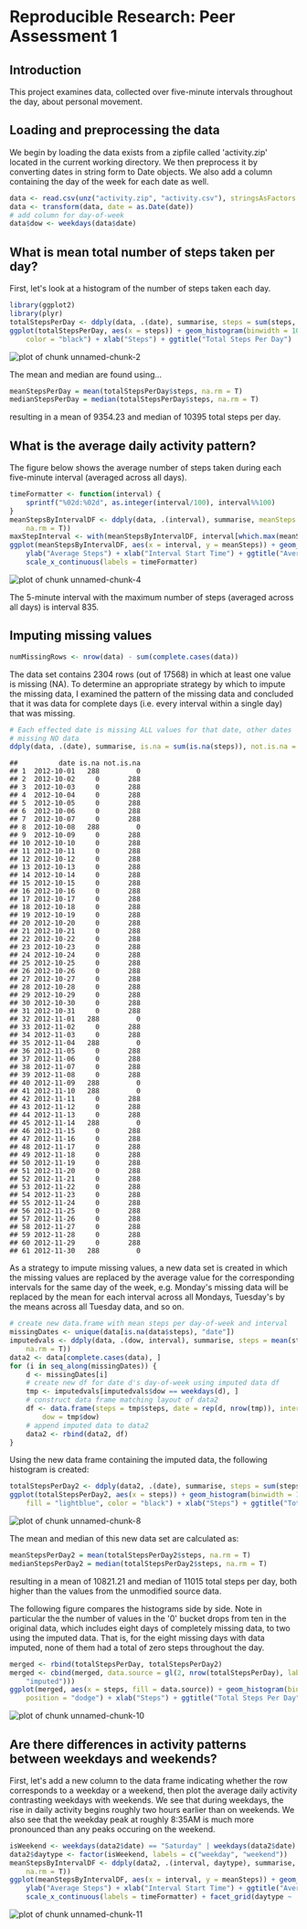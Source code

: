

# Reproducible Research: Peer Assessment 1
## Introduction
This project examines data, collected over five-minute intervals throughout the day, about personal movement.

## Loading and preprocessing the data
We begin by loading the data exists from a zipfile called 'activity.zip' located in the current working directory.  We then preprocess it by converting dates in string form to Date objects.  We also add a column containing the day of the week for each date as well.

```r
data <- read.csv(unz("activity.zip", "activity.csv"), stringsAsFactors = F)
data <- transform(data, date = as.Date(date))
# add column for day-of-week
data$dow <- weekdays(data$date)
```


## What is mean total number of steps taken per day?
First, let's look at a histogram of the number of steps taken each day.

```r
library(ggplot2)
library(plyr)
totalStepsPerDay <- ddply(data, .(date), summarise, steps = sum(steps, na.rm = T))
ggplot(totalStepsPerDay, aes(x = steps)) + geom_histogram(binwidth = 1000, fill = "lightblue", 
    color = "black") + xlab("Steps") + ggtitle("Total Steps Per Day")
```

![plot of chunk unnamed-chunk-2](figure/unnamed-chunk-2.png) 


The mean and median are found using...

```r
meanStepsPerDay = mean(totalStepsPerDay$steps, na.rm = T)
medianStepsPerDay = median(totalStepsPerDay$steps, na.rm = T)
```

resulting in a mean of 9354.23 and median of 
10395 total steps per day.

## What is the average daily activity pattern?
The figure below shows the average number of steps taken during each five-minute interval (averaged across all days).

```r
timeFormatter <- function(interval) {
    sprintf("%02d:%02d", as.integer(interval/100), interval%%100)
}
meanStepsByIntervalDF <- ddply(data, .(interval), summarise, meanSteps = mean(steps, 
    na.rm = T))
maxStepInterval <- with(meanStepsByIntervalDF, interval[which.max(meanSteps)])
ggplot(meanStepsByIntervalDF, aes(x = interval, y = meanSteps)) + geom_line() + 
    ylab("Average Steps") + xlab("Interval Start Time") + ggtitle("Average Steps During Interval") + 
    scale_x_continuous(labels = timeFormatter)
```

![plot of chunk unnamed-chunk-4](figure/unnamed-chunk-4.png) 

The 5-minute interval with the maximum number of steps (averaged across all days) is interval 835.

## Imputing missing values

```r
numMissingRows <- nrow(data) - sum(complete.cases(data))
```

The data set contains 2304 rows (out of 
17568) in which at least one value is missing (NA). To determine an 
appropriate strategy by which to impute the missing data, I examined the pattern 
of the missing data and concluded that it was data for complete days (i.e. every 
interval within a single day) that was missing.

```r
# Each effected date is missing ALL values for that date, other dates
# missing NO data
ddply(data, .(date), summarise, is.na = sum(is.na(steps)), not.is.na = sum(!is.na(steps)))
```

```
##          date is.na not.is.na
## 1  2012-10-01   288         0
## 2  2012-10-02     0       288
## 3  2012-10-03     0       288
## 4  2012-10-04     0       288
## 5  2012-10-05     0       288
## 6  2012-10-06     0       288
## 7  2012-10-07     0       288
## 8  2012-10-08   288         0
## 9  2012-10-09     0       288
## 10 2012-10-10     0       288
## 11 2012-10-11     0       288
## 12 2012-10-12     0       288
## 13 2012-10-13     0       288
## 14 2012-10-14     0       288
## 15 2012-10-15     0       288
## 16 2012-10-16     0       288
## 17 2012-10-17     0       288
## 18 2012-10-18     0       288
## 19 2012-10-19     0       288
## 20 2012-10-20     0       288
## 21 2012-10-21     0       288
## 22 2012-10-22     0       288
## 23 2012-10-23     0       288
## 24 2012-10-24     0       288
## 25 2012-10-25     0       288
## 26 2012-10-26     0       288
## 27 2012-10-27     0       288
## 28 2012-10-28     0       288
## 29 2012-10-29     0       288
## 30 2012-10-30     0       288
## 31 2012-10-31     0       288
## 32 2012-11-01   288         0
## 33 2012-11-02     0       288
## 34 2012-11-03     0       288
## 35 2012-11-04   288         0
## 36 2012-11-05     0       288
## 37 2012-11-06     0       288
## 38 2012-11-07     0       288
## 39 2012-11-08     0       288
## 40 2012-11-09   288         0
## 41 2012-11-10   288         0
## 42 2012-11-11     0       288
## 43 2012-11-12     0       288
## 44 2012-11-13     0       288
## 45 2012-11-14   288         0
## 46 2012-11-15     0       288
## 47 2012-11-16     0       288
## 48 2012-11-17     0       288
## 49 2012-11-18     0       288
## 50 2012-11-19     0       288
## 51 2012-11-20     0       288
## 52 2012-11-21     0       288
## 53 2012-11-22     0       288
## 54 2012-11-23     0       288
## 55 2012-11-24     0       288
## 56 2012-11-25     0       288
## 57 2012-11-26     0       288
## 58 2012-11-27     0       288
## 59 2012-11-28     0       288
## 60 2012-11-29     0       288
## 61 2012-11-30   288         0
```


As a strategy to impute missing values, a new data set is created in which the missing
values are replaced by the average value for the corresponding intervals for the same
day of the week, e.g. Monday's missing data will be replaced by the mean for each
interval across all Mondays,  Tuesday's by the means across all Tuesday data, and so on.

```r
# create new data.frame with mean steps per day-of-week and interval
missingDates <- unique(data[is.na(data$steps), "date"])
imputedvals <- ddply(data, .(dow, interval), summarise, steps = mean(steps, 
    na.rm = T))
data2 <- data[complete.cases(data), ]
for (i in seq_along(missingDates)) {
    d <- missingDates[i]
    # create new df for date d's day-of-week using imputed data df
    tmp <- imputedvals[imputedvals$dow == weekdays(d), ]
    # construct data frame matching layout of data2
    df <- data.frame(steps = tmp$steps, date = rep(d, nrow(tmp)), interval = tmp$interval, 
        dow = tmp$dow)
    # append imputed data to data2
    data2 <- rbind(data2, df)
}
```


Using the new data frame containing the imputed data, the following histogram is created:

```r
totalStepsPerDay2 <- ddply(data2, .(date), summarise, steps = sum(steps, na.rm = T))
ggplot(totalStepsPerDay2, aes(x = steps)) + geom_histogram(binwidth = 1000, 
    fill = "lightblue", color = "black") + xlab("Steps") + ggtitle("Total Steps Per Day")
```

![plot of chunk unnamed-chunk-8](figure/unnamed-chunk-8.png) 

The mean and median of this new data set are calculated as:

```r
meanStepsPerDay2 = mean(totalStepsPerDay2$steps, na.rm = T)
medianStepsPerDay2 = median(totalStepsPerDay2$steps, na.rm = T)
```

resulting in a mean of 10821.21 and median of 
11015 total steps per day, both higher than the values from the unmodified source data.

The following figure compares the histograms side by side.  Note in particular the the number of values in the '0' bucket drops from ten in the original data, which includes eight days of completely missing data, to two using the imputed data.  That is, for the eight missing days with data imputed, none of them had a total of zero steps throughout the day.

```r
merged <- rbind(totalStepsPerDay, totalStepsPerDay2)
merged <- cbind(merged, data.source = gl(2, nrow(totalStepsPerDay), labels = c("original", 
    "imputed")))
ggplot(merged, aes(x = steps, fill = data.source)) + geom_histogram(binwidth = 1000, 
    position = "dodge") + xlab("Steps") + ggtitle("Total Steps Per Day")
```

![plot of chunk unnamed-chunk-10](figure/unnamed-chunk-10.png) 


## Are there differences in activity patterns between weekdays and weekends?
First, let's add a new column to the data frame indicating whether the row corresponds to a weekday or a weekend, then plot the average daily activity contrasting weekdays with weekends.  We see that during weekdays, the rise in daily activity begins roughly two hours earlier than on weekends.  We also see that the weekday peak at roughly 8:35AM is much more pronounced than any peaks occuring on the weekend.

```r
isWeekend <- weekdays(data2$date) == "Saturday" | weekdays(data2$date) == "Sunday"
data2$daytype <- factor(isWeekend, labels = c("weekday", "weekend"))
meanStepsByIntervalDF <- ddply(data2, .(interval, daytype), summarise, meanSteps = mean(steps, 
    na.rm = T))
ggplot(meanStepsByIntervalDF, aes(x = interval, y = meanSteps)) + geom_line() + 
    ylab("Average Steps") + xlab("Interval Start Time") + ggtitle("Average Steps During Interval") + 
    scale_x_continuous(labels = timeFormatter) + facet_grid(daytype ~ .)
```

![plot of chunk unnamed-chunk-11](figure/unnamed-chunk-11.png) 

